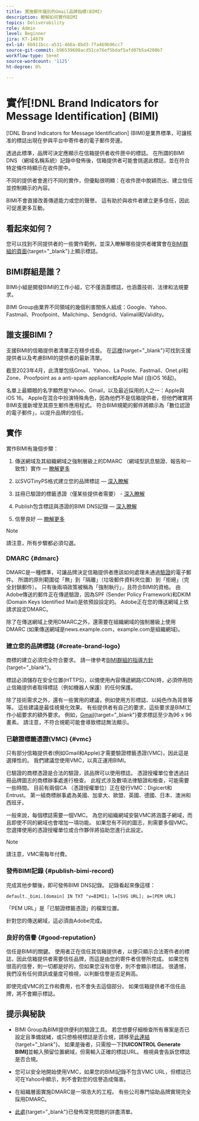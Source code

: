 ```yaml
---
title: 實施郵件識別的Gmail品牌指標(BIMI)
description: 瞭解如何實作BIMI
topics: Deliverability
role: Admin
level: Beginner
jira: KT-14079
exl-id: 6b911bcc-a531-466a-8bd3-7fa469b96cc7
source-git-commit: b96539608acd51ce76ef5bdaf5afd07b5a4208b7
workflow-type: tm+mt
source-wordcount: '1125'
ht-degree: 0%

---
```


# 實作[!DNL Brand Indicators for Message Identification] (BIMI)

[!DNL Brand Indicators for Message Identification] (BIMI)是業界標準，可讓核准的標誌出現在參與平台中寄件者的電子郵件旁邊。

透過此標準，品牌可決定應顯示在信箱提供者收件匣中的標誌。 在所謂的BIMI DNS （網域名稱系統）記錄中發佈後，信箱提供者可能會挑選此標誌，並在符合特定條件時顯示在收件匣中。

不同的提供者會進行不同的實作，但優點很明顯：在收件匣中脫穎而出、建立信任並控制顯示的內容。

BIMI不會直接改善傳遞能力或您的聲譽。 這有助於與收件者建立更多信任，因此可促進更多互動。

## 看起來如何？

您可以找到不同提供者的一些實作範例，並深入瞭解哪些提供者確實會在[BIMI群組的頁面](https://bimigroup.org/where-is-my-bimi-logo-displayed/){target="_blank"}上顯示標誌。

## BIMI群組是誰？

BIMI小組是開發BIMI的工作小組，它不僅涵蓋標誌，也涵蓋技術、法律和法規要求。

BIMI Group由業界不同領域的幾個利害關係人組成：Google、Yahoo、Fastmail、Proofpoint、Mailchimp、Sendgrid、Valimail和Validity。

## 誰支援BIMI？

支援BIMI的信箱提供者清單正在穩步成長。 在[這裡](https://bimigroup.org/bimi-infographic/){target="_blank"}可找到支援提供者以及考慮BIMI的提供者的最新清單。

截至2023年4月，此清單包括Gmail、Yahoo、La Poste、Fastmail、Onet.pl和Zone、Proofpoint as a anti-spam appliance和Apple Mail (自iOS 16起)。

名單上最顯眼的名字顯然是Yahoo、Gmail，以及最近採用的人之一：Apple與iOS 16。 Apple在混合中扮演特殊角色，因為他們不是信箱提供者，但他們確實將BIMI支援新增至其原生郵件應用程式。 符合BIMI規範的郵件將顯示為「數位認證的電子郵件」，以提升品牌的信任。

## 實作

實作BIMI有幾個步驟：

1. 傳送網域及其組織網域之強制層級上的DMARC （網域型訊息驗證、報告和一致性）實作 — [瞭解更多](#dmarc)

1. 以SVGTinyPS格式建立您的品牌標誌 — [深入瞭解](#create-brand-logo)

1. 註冊已驗證的標籤憑證（僅某些提供者需要） - [深入瞭解](#vmc)

1. Publish包含標誌與憑證的BIMI DNS記錄 — [深入瞭解](#publish-bimi-record)

1. 信譽良好 — [瞭解更多](#good-reputation)

>[!NOTE]
>
>請注意，所有步驟都必須勾選。


### DMARC {#dmarc}

DMARC是一種標準，可讓品牌決定信箱提供者應該如何處理未通過[驗證](../additional-resources/authentication.md)的電子郵件。 所謂的原則範圍從「無」到「隔離」（垃圾郵件資料夾位置）到「拒絕」（完全封鎖郵件）。 只有後兩項政策被稱為「強制執行」，且符合BIMI的資格。 由Adobe傳送的郵件正在傳遞驗證，因為SPF (Sender Policy Framework)和DKIM (Domain Keys Identified Mail)是依預設設定的。 Adobe正在您的傳送網域上依請求設定DMARC。

除了在傳送網域上使用DMARC之外，還需要在組織網域的強制層級上使用DMARC (如果傳送網域是news.example.com，example.com是組織網域)。

### 建立您的品牌標誌 {#create-brand-logo}

商標的建立必須完全符合要求。 請一律參考[BIMI群組的指導方針](https://bimigroup.org/creating-bimi-svg-logo-files/){target="_blank"}。

標誌必須儲存在安全位置(HTTPS)，以備使用內容傳遞網路(CDN)時，必須停用防止信箱提供者取得標誌（例如機器人保護）的任何保護。

除了技術需求之外，還有一些實用的建議，例如使用方形標誌、以純色作為背景等等。 這些建議是最佳視覺化效果。 有些提供者有自己的要求，這些要求是BIMI工作小組要求的額外要求。 例如，[Gmail](https://support.google.com/a/answer/10911027?sjid=903725605955621707-EU){target="_blank"}要求標誌至少為96 x 96畫素。
請注意，不符合規範可能會導致標誌無法顯示。

### 已驗證標籤憑證(VMC) {#vmc}

只有部分信箱提供者(例如Gmail和Apple)才需要驗證標籤憑證(VMC)，因此這是選擇性的。 我們建議您使用VMC，以真正運用BIMI。

已驗證的商標憑證是合法的驗證，該品牌可以使用標誌。 憑證授權單位會透過註冊品牌圖志的商標辦事處進行檢查。 此程式涉及數項法律驗證和檢查，可能需要一些時間。 目前有兩個CA （憑證授權單位）正在發行VMC：Digicert和Entrust。 第一組商標辦事處為美國、加拿大、歐盟、英國、德國、日本、澳洲和西班牙。

一般來說，每個標誌需要一個VMC。 為您的組織網域安裝VMC將涵蓋子網域，而且即使不同的網域也會增加一項功能。 如果您有不同的圖志，則需要多個VMC。 您選擇使用的憑證授權單位或合作夥伴將協助您進行此設定。

>[!NOTE]
>
>請注意，VMC需每年付費。

### 發佈BIMI記錄 {#publish-bimi-record}

完成其他步驟後，即可發佈BIMI DNS記錄。 記錄看起來像這樣：

```
default._bimi.[domain] IN TXT "v=BIMI1; l=[SVG URL]; a=[PEM URL]
```

「PEM URL」是「已驗證標籤憑證」的檔案位置。

針對您的傳送網域，這必須由Adobe完成。

### 良好的信譽 {#good-reputation}

信任是BIMI的關鍵。 使用者正在信任其信箱提供者，以便只顯示合法寄件者的標誌，因此信箱提供者需要信任品牌，而這是由您的寄件者信譽所完成。 如果您有很高的信譽，則一切都是好的，但如果您沒有信譽，則不會顯示標誌。 很遺憾，我們沒有任何資訊或量度可檢視，以判斷信譽是否足夠高。

即使完成VMC的工作和費用，也不會失去這個部分。 如果信箱提供者不信任品牌，將不會顯示標誌。

## 提示與秘訣

* BIMI Group為BIMI提供便利的驗證工具。 若您想要仔細檢查所有專案是否已設定且準備就緒，或只想檢視標誌是否合規，請移至[此連結](https://bimigroup.org/bimi-generator/){target="_blank"}。 如果是後者，只需按一下&#x200B;**[!UICONTROL Generate BIMI]**&#x200B;並輸入預留位置網域，但需輸入正確的標誌URL。 檢視員會告訴您標誌是否合規。

* 您可以安全地開始使用VMC，如果您的BIMI記錄不包含VMC URL，但標誌已可在Yahoo中顯示，則不會對您的信譽造成傷害。

* 在組織層面實施DMARC是一項浩大的工程。 有些公司專門協助品牌實現完全採用DMARC。

* [此處](https://bimigroup.org/faqs-for-senders-esps/){target="_blank"}已發佈常見問題的詳盡清單。

